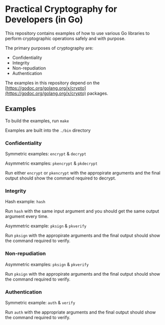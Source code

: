 # Practical Cryptography for Developers (in Go)

This repository contains examples of how to use various Go libraries to perform cryptographic operations safely and with purpose. 

The primary purposes of cryptography are:

- Confidentiality
- Integrity
- Non-repudiation
- Authentication

The examples in this repository depend on the [https://godoc.org/golang.org/x/crypto](https://godoc.org/golang.org/x/crypto) packages.

## Examples

To build the examples, run `make`

Examples are built into the `./bin` directory

### Confidentiality

Symmetric examples: `encrypt` & `decrypt`

Asymmetric examples: `pkencrypt` & `pkdecrypt`

Run either `encrypt` or `pkencrypt` with the appropirate arguments and the final output should show the command required to decrypt.

### Integrity

Hash example: `hash`

Run `hash` with the same input argument and you should get the same output argument every time.

Asymmetric example: `pksign` & `pkverify`

Run `pksign` with the appropirate arguments and the final output should show the command required to verify.

### Non-repudiation

Asymmetric examples: `pksign` & `pkverify`

Run `pksign` with the appropirate arguments and the final output should show the command required to verify.

### Authentication

Symmetric example: `auth` & `verify`

Run `auth` with the appropriate arguments and the final output should show the command required to verify.
